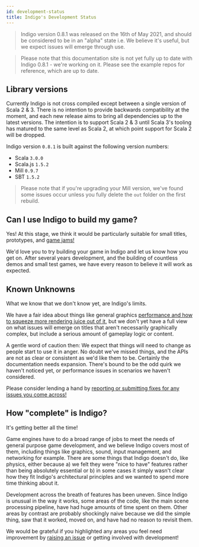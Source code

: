 ```yaml
---
id: development-status
title: Indigo's Development Status
---
```


> Indigo version 0.8.1 was released on the 16th of May 2021, and should be considered to be in an "alpha" state i.e. We believe it's useful, but we expect issues will emerge through use.

> Please note that this documentation site is not yet fully up to date with Indigo 0.8.1 - we're working on it. Please see the example repos for reference, which are up to date.

## Library versions

Currently Indigo is not cross compiled except between a single version of Scala 2 & 3. There is no intention to provide backwards compatibility at the moment, and each new release aims to bring all dependencies up to the latest versions. The intention is to support Scala 2 & 3 until Scala 3's tooling has matured to the same level as Scala 2, at which point support for Scala 2 will be dropped.

Indigo version `0.8.1` is built against the following version numbers:

- Scala `3.0.0`
- Scala.js `1.5.2`
- Mill `0.9.7`
- SBT `1.5.2`

> Please note that if you're upgrading your Mill version, we've found some issues occur unless you fully delete the `out` folder on the first rebuild.

## Can I use Indigo to build my game?

Yes! At this stage, we think it would be particularly suitable for small titles, prototypes, and [game jams!](https://itch.io/jams/upcoming)

We'd love you to try building your game in Indigo and let us know how you get on. After several years development, and the building of countless demos and small test games, we have every reason to believe it will work as expected.

## Known Unknowns

What we know that we don't know yet, are Indigo's limits.

We have a fair idea about things like general graphics [performance and how to squeeze more rendering juice out of it](information/performance.md), but we don't yet have a full view on what issues will emerge on titles that aren't necessarily graphically complex, but include a serious amount of gameplay logic or content.

A gentle word of caution then: We expect that things will need to change as people start to use it in anger. No doubt we've missed things, and the APIs are not as clear or consistent as we'd like them to be. Certainly the documentation needs expansion. There's bound to be the odd quirk we haven't noticed yet, or performance issues in scenarios we haven't considered.

Please consider lending a hand by [reporting or submitting fixes for any issues you come across!](https://github.com/PurpleKingdomGames/indigo/issues)

## How "complete" is Indigo?

It's getting better all the time!

Game engines have to do a broad range of jobs to meet the needs of general purpose game development, and we believe Indigo covers most of them, including things like graphics, sound, input management, and networking for example. There are some things that Indigo doesn't do, like physics, either because a) we felt they were "nice to have" features rather than being absolutely essential or b) in some cases it simply wasn't clear how they fit Indigo's architectural principles and we wanted to spend more time thinking about it.

Development across the breath of features has been uneven. Since Indigo is unusual in the way it works, some areas of the code, like the main scene processing pipeline, have had huge amounts of time spent on them. Other areas by contrast are probably shockingly naive because we did the simple thing, saw that it worked, moved on, and have had no reason to revisit them.

We would be grateful if you highlighted any areas you feel need improvement by [raising an issue](https://github.com/PurpleKingdomGames/indigo/issues) or getting involved with development!
